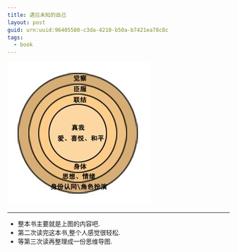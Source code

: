 ```yaml
---
title: 遇见未知的自己
layout: post
guid: urn:uuid:96405580-c3da-4210-b50a-b7421ea78c8c
tags:
  - book
---
```


![](/media/files/2014/10/29/the_unknown_me.jpg)

---

- 整本书主要就是上图的内容吧.
- 第二次读完这本书,整个人感觉很轻松.
- 等第三次读再整理成一份思维导图.
